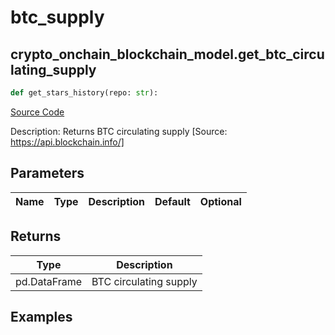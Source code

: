 # btc_supply

## crypto_onchain_blockchain_model.get_btc_circulating_supply

```python
def get_stars_history(repo: str):
```
[Source Code](https://github.com/OpenBB-finance/OpenBBTerminal/tree/main/openbb_terminal/cryptocurrency/onchain/blockchain_model.py#L41)

Description: Returns BTC circulating supply [Source: https://api.blockchain.info/]

## Parameters

| Name | Type | Description | Default | Optional |
| ---- | ---- | ----------- | ------- | -------- |

## Returns

| Type | Description |
| ---- | ----------- |
| pd.DataFrame | BTC circulating supply |

## Examples

